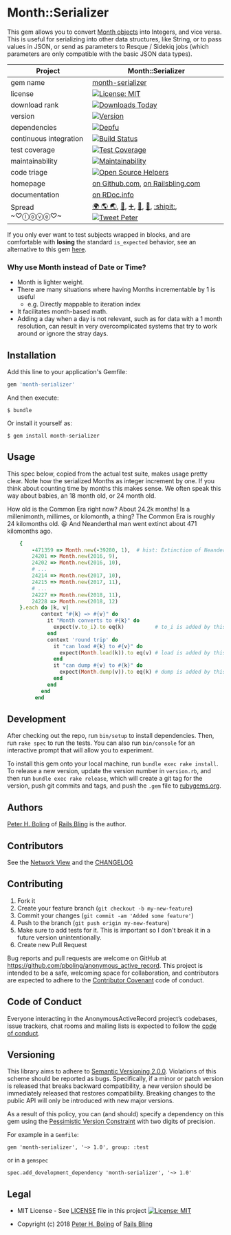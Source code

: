 # Month::Serializer

This gem allows you to convert [Month objects](https://github.com/timcraft/month) into Integers, and vice versa.  This is useful for serializing into other data structures, like String, or to pass values in JSON, or send as parameters to Resque / Sidekiq jobs (which parameters are only compatible with the basic JSON data types).

| Project                 |  Month::Serializer |
|------------------------ | ----------------------- |
| gem name                |  [month-serializer](https://rubygems.org/gems/month-serializer) |
| license                 |  [![License: MIT](https://img.shields.io/badge/License-MIT-green.svg)](https://opensource.org/licenses/MIT) |
| download rank           |  [![Downloads Today](https://img.shields.io/gem/rd/month-serializer.svg)](https://github.com/pboling/month-serializer) |
| version                 |  [![Version](https://img.shields.io/gem/v/month-serializer.svg)](https://rubygems.org/gems/month-serializer) |
| dependencies            |  [![Depfu](https://badges.depfu.com/badges/272ce0df3bc6df5cbea9354e2c3b65af/count.svg)](https://depfu.com/github/pboling/month-serializer?project_id=5614) |
| continuous integration  |  [![Build Status](https://travis-ci.org/pboling/month-serializer.svg?branch=master)](https://travis-ci.org/pboling/month-serializer) |
| test coverage           |  [![Test Coverage](https://api.codeclimate.com/v1/badges/ca0a12604ecc19f5e76d/test_coverage)](https://codeclimate.com/github/pboling/month-serializer/test_coverage) |
| maintainability         |  [![Maintainability](https://api.codeclimate.com/v1/badges/ca0a12604ecc19f5e76d/maintainability)](https://codeclimate.com/github/pboling/month-serializer/maintainability) |
| code triage             |  [![Open Source Helpers](https://www.codetriage.com/pboling/month-serializer/badges/users.svg)](https://www.codetriage.com/pboling/month-serializer) |
| homepage                |  [on Github.com][homepage], [on Railsbling.com][blogpage] |
| documentation           |  [on RDoc.info][documentation] |
| Spread ~♡ⓛⓞⓥⓔ♡~      |  [🌍 🌎 🌏][peterboling], [🍚][refugees], [➕][gplus], [👼][angellist], [🐛][topcoder], [:shipit:][coderwall], [![Tweet Peter](https://img.shields.io/twitter/follow/galtzo.svg?style=social&label=Follow)][twitter] |

If you only ever want to test subjects wrapped in blocks, and are comfortable with **losing** the standard `is_expected` behavior, see an alternative to this gem [here](https://github.com/christopheraue/ruby-rspec-is_expected_block/).


### Why use Month instead of Date or Time?

- Month is lighter weight.
- There are many situations where having Months incrementable by 1 is useful
  - e.g. Directly mappable to iteration index
- It facilitates month-based math.
- Adding a day when a day is not relevant, such as for data with a 1 month resolution, can result in very overcomplicated systems that try to work around or ignore the stray days.

## Installation

Add this line to your application's Gemfile:

```ruby
gem 'month-serializer'
```

And then execute:

    $ bundle

Or install it yourself as:

    $ gem install month-serializer

## Usage

This spec below, copied from the actual test suite, makes usage pretty clear.  Note how the serialized Months as integer increment by one.  If you think about counting time by months this makes sense.  We often speak this way about babies, an 18 month old, or 24 month old.
  
How old is the Common Era right now?  About 24.2k months!  Is a millenimonth, millimes, or kilomonth, a thing?  The Common Era is roughly 24 kilomonths old. 😆  And Neanderthal man went extinct about 471 kilomonths ago.

```ruby
    {
        -471359 => Month.new(-39280, 1),  # hist: Extinction of Neanderthal
        24201 => Month.new(2016, 9),
        24202 => Month.new(2016, 10),
        # ...
        24214 => Month.new(2017, 10),
        24215 => Month.new(2017, 11),
        # ...
        24227 => Month.new(2018, 11),
        24228 => Month.new(2018, 12)
    }.each do |k, v|
           context "#{k} => #{v}" do
             it "Month converts to #{k}" do
               expect(v.to_i).to eq(k)          # to_i is added by this gem!
             end
             context 'round trip' do
               it "can load #{k} to #{v}" do
                 expect(Month.load(k)).to eq(v) # load is added by this gem!
               end
               it "can dump #{v} to #{k}" do
                 expect(Month.dump(v)).to eq(k) # dump is added by this gem!
               end
             end
           end
         end
```

## Development

After checking out the repo, run `bin/setup` to install dependencies. Then, run `rake spec` to run the tests. You can also run `bin/console` for an interactive prompt that will allow you to experiment.

To install this gem onto your local machine, run `bundle exec rake install`. To release a new version, update the version number in `version.rb`, and then run `bundle exec rake release`, which will create a git tag for the version, push git commits and tags, and push the `.gem` file to [rubygems.org](https://rubygems.org).

## Authors

[Peter H. Boling][peterboling] of [Rails Bling][railsbling] is the author.

## Contributors

See the [Network View](https://github.com/pboling/month-serializer/network) and the [CHANGELOG](https://github.com/pboling/month-serializer/blob/master/CHANGELOG.md)

## Contributing

1. Fork it
2. Create your feature branch (`git checkout -b my-new-feature`)
3. Commit your changes (`git commit -am 'Added some feature'`)
4. Push to the branch (`git push origin my-new-feature`)
5. Make sure to add tests for it. This is important so I don't break it in a future version unintentionally.
6. Create new Pull Request

Bug reports and pull requests are welcome on GitHub at https://github.com/pboling/anonymous_active_record. This project is intended to be a safe, welcoming space for collaboration, and contributors are expected to adhere to the [Contributor Covenant](http://contributor-covenant.org) code of conduct.

## Code of Conduct

Everyone interacting in the AnonymousActiveRecord project’s codebases, issue trackers, chat rooms and mailing lists is expected to follow the [code of conduct](https://github.com/pboling/anonymous_active_record/blob/master/CODE_OF_CONDUCT.md).

## Versioning

This library aims to adhere to [Semantic Versioning 2.0.0][semver].
Violations of this scheme should be reported as bugs. Specifically,
if a minor or patch version is released that breaks backward
compatibility, a new version should be immediately released that
restores compatibility. Breaking changes to the public API will
only be introduced with new major versions.

As a result of this policy, you can (and should) specify a
dependency on this gem using the [Pessimistic Version Constraint][pvc] with two digits of precision.

For example in a `Gemfile`:

    gem 'month-serializer', '~> 1.0', group: :test

or in a `gemspec`

    spec.add_development_dependency 'month-serializer', '~> 1.0'

## Legal

* MIT License - See [LICENSE][license] file in this project [![License: MIT](https://img.shields.io/badge/License-MIT-green.svg)](https://opensource.org/licenses/MIT) 

* Copyright (c) 2018 [Peter H. Boling][peterboling] of [Rails Bling][railsbling]

[semver]: http://semver.org/
[pvc]: http://guides.rubygems.org/patterns/#pessimistic-version-constraint
[documentation]: http://rdoc.info/github/pboling/month-serializer/frames
[homepage]: https://github.com/pboling/month-serializer
[blogpage]: http://www.railsbling.com/tags/month-serializer/
[license]: LICENSE
[railsbling]: http://www.railsbling.com
[peterboling]: https://about.me/peter.boling
[refugees]: https://www.crowdrise.com/helprefugeeswithhopefortomorrowliberia/fundraiser/peterboling
[gplus]: https://plus.google.com/+PeterBoling/posts
[topcoder]: https://www.topcoder.com/members/pboling/
[angellist]: https://angel.co/peter-boling
[coderwall]: http://coderwall.com/pboling
[twitter]: http://twitter.com/galtzo
